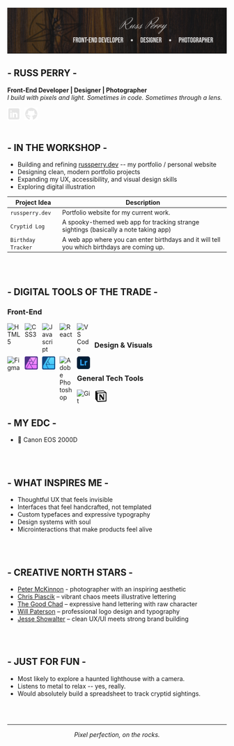 ![](Images/github-banner-2025.png)

## - RUSS PERRY -

**Front-End Developer | Designer | Photographer**  
*I build with pixels and light. Sometimes in code. Sometimes through a lens.*

<a href="https://www.linkedin.com/in/russ-perry-22b638a8/">
  <img align="left" alt="LinkedIn" width="30px" style="padding-right:10px;" src="Images/Social_Icons/linkedin-logo.png"/>
</a>
<a href="https://github.com/rperry99">
  <img align="left" alt="GitHub" width="30px" style="padding-right:10px;" src="Images/Social_Icons/github-logo.png"/>
</a>
<!-- <a href="https://bsky.app/profile/russmakes.bsky.social">
  <img align="left" alt="Blue Sky" width="30px" style="padding-right:10px;" src="Images/Social_Icons/bluesky-logo.png"/>
</a> -->
<!-- <a href="https://x.com/russmakes">
  <img align="left" alt="X/Twitter" width="30px" style="padding-right:10px;" src="Images/Social_Icons/twitter-logo.png"/>
</a> -->

<br/>
<br/>
<br/>

## - IN THE WORKSHOP -
- Building and refining [russperry.dev](https://russperry.dev) -- my portfolio / personal website
- Designing clean, modern portfolio projects
- Expanding my UX, accessibility, and visual design skills
- Exploring digital illustration

| Project Idea | Description |
|--------|----------|
| `russperry.dev` | Portfolio website for my current work. |
| `Cryptid Log` | A spooky-themed web app for tracking strange sightings (basically a note taking app) |
| `Birthday Tracker` | A web app where you can enter birthdays and it will tell you which birthdays are coming up. |

<br/>
<br/>

## - DIGITAL TOOLS OF THE TRADE -

### Front-End

<img align="left" alt="HTML5" width="30px" style="padding-right:10px;" src="https://cdn.jsdelivr.net/gh/devicons/devicon/icons/html5/html5-original.svg"/>
<img align="left" alt="CSS3" width="30px" style="padding-right:10px;" src="https://cdn.jsdelivr.net/gh/devicons/devicon/icons/css3/css3-original-wordmark.svg"/>
<img align="left" alt="Javascript" width="30px" style="padding-right:10px;" src="https://cdn.jsdelivr.net/gh/devicons/devicon/icons/javascript/javascript-original.svg"/>
<img align="left" alt="React" width="30px" style="padding-right:10px;" src="https://cdn.jsdelivr.net/gh/devicons/devicon/icons/react/react-original-wordmark.svg"/>
<img align="left" alt="VS Code" width="30px" style="padding-right:10px;" src="https://cdn.jsdelivr.net/gh/devicons/devicon/icons/vscode/vscode-original.svg"/>

</br>

### Design & Visuals

<img align="left" alt="Figma" width="30px" style="padding-right:10px;" src="https://cdn.jsdelivr.net/gh/devicons/devicon/icons/figma/figma-original.svg"/>
<img align="left" alt="Affinity Photo" width="30px" style="padding-right:10px;" src="Images/Tool_Icons/affinity_photo.png"/>
<img align="left" alt="Affinity Designer" width="30px" style="padding-right:10px;" src="Images/Tool_Icons/affinity_designer.png"/>
<img align="left" alt="Adobe Photoshop" width="30px" style="padding-right:10px;" src="https://cdn.jsdelivr.net/gh/devicons/devicon@latest/icons/photoshop/photoshop-original.svg"/>
<img align="left" alt="Adobe Lightroom" width="30px" style="padding-right:10px;" src="Images/Tool_Icons/lightroom.png"/>

</br>

### General Tech Tools

<img align="left" alt="Git" width="30px" style="padding-right:10px;" src="https://cdn.jsdelivr.net/gh/devicons/devicon/icons/git/git-original.svg"/>
<img align="left" alt="Notion" width="30px" style="padding-right:10px;" src="Images/Tool_Icons/notion.png" width="30px" />

<br/>
<br/>

## - MY EDC -

- 📸 Canon EOS 2000D

<br/>
<br/>

## - WHAT INSPIRES ME -
- Thoughtful UX that feels invisible
- Interfaces that feel handcrafted, not templated
- Custom typefaces and expressive typography
- Design systems with soul
- Microinteractions that make products feel alive

<br/>
<br/>

## - CREATIVE NORTH STARS -

- [Peter McKinnon](https://www.instagram.com/petermckinnon) - photographer with an inspiring aesthetic
- [Chris Piascik](https://www.instagram.com/chrispiascik/) – vibrant chaos meets illustrative lettering
- [The Good Chad](https://www.instagram.com/thegoodchad/) – expressive hand lettering with raw character
- [Will Paterson](https://www.youtube.com/@willpatersondesign) – professional logo design and typography
- [Jesse Showalter](https://www.youtube.com/@designchampions) – clean UX/UI meets strong brand building

<br/>
<br/>

## - JUST FOR FUN -
- Most likely to explore a haunted lighthouse with a camera.
- Listens to metal to relax -- yes, really.
- Would absolutely build a spreadsheet to track cryptid sightings.

<br/>
<br/>

---

<p align="center"><em>Pixel perfection, on the rocks.</em></p>
